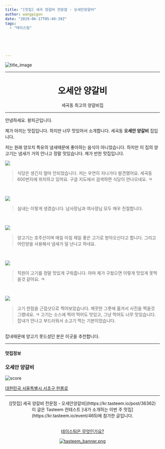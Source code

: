 ```yaml
---
title: "[맛집] 세곡 양갈비 전문점 - 오세안양갈비"
author: wangpigon
date: "2019-06-17T05:40:39Z"
tags:
  - "테이스팀"
  
  
  
  
  
---
```

![title_image](https://static.tasteem.io/uploads/4928/post/36362/content_7b3536c3-11d2-43ec-9319-dcb1b17691d3.jpeg)
<br/>
<hr><center><h1>오세안 양갈비</h1>세곡동 최고의 양갈비집</center><hr>

안녕하세요. 왕피곤입니다.

제가 아끼는 맛집입니다. 하지만 너무 맛있어서 소개합니다. 세곡동 **오세안 양갈비** 집입니다.

저는 원래 양꼬치 특유의 냄새때문에 좋아하는 음식이 아니었습니다. 하지만 이 집의 양고기는 냄새가 거의 안나고 정말 맛있습니다. 제가 반한 맛집입니다.

![](https://static.tasteem.io/uploads/image/image/184703/b4a94dd4-8c60-491b-9fb0-5218f8425725.jpeg)
> 식당은 생긴지 얼마 안되었습니다. 저는 우연히 지나가다 발견했어요. 세곡동600번지에 위치하고 있어요. 구글 지도에서 검색하면 식당이 안나오네요. ㅋ

<br>

![](https://static.tasteem.io/uploads/image/image/184704/b4a94dd4-8c60-491b-9fb0-5218f8425725.jpeg)
> 실내는 이렇게 생겼습니다. 남사장님과 여사장님 모두 매우 친절합니다.

<br>

![](https://static.tasteem.io/uploads/image/image/184705/b4a94dd4-8c60-491b-9fb0-5218f8425725.jpeg)
> 양고기는 호주산이며 매일 아침 제일 좋은 고기로 받아오신다고 합니다. 그리고 어린양을 사용해서 냄새가 덜 난나고 하네요.

<br>

![](https://static.tasteem.io/uploads/image/image/184706/b4a94dd4-8c60-491b-9fb0-5218f8425725.jpeg)
> 직원이 고기를 정말 맛있게 구워줍니다. 아마 제가 구웠으면 이렇게 맛있게 못먹을것 같아요. ㅋ

<br>

![](https://static.tasteem.io/uploads/image/image/184707/b4a94dd4-8c60-491b-9fb0-5218f8425725.jpeg)
> 고기 한점을 근접샷으로 찍어보았습니다. 깨끗한 그릇에 옮겨서 사진을 찍을것 그랬네요. ㅋ 
> 고기는 소스에 찍어 먹어도 맛있고, 그냥 먹어도 너무 맛있습니다. 잡내가 안나고 부드러워서 소고기 먹는 기분이었습니다.

<br>잡내때문에 양고기 못드셨던 분은 이곳을 추천합니다.





---------------------
#### 맛집정보
### 오세안 양갈비
![score](https://static.tasteem.io/images/steem/1Crowns.png)

[대한민국 서울특별시 서초구 헌릉로](https://kr.tasteem.io/post/36362#map)

-----------------------------------------
<center>[[맛집] 세곡 양갈비 전문점 - 오세안양갈비](https://kr.tasteem.io/post/36362)
<br/>이 글은 Tasteem 컨테스트
 [내가 소개하는  이번 주 맛집](https://kr.tasteem.io/event/465)에 참가한 글입니다.

<br/>[테이스팀은 무엇인가요?](https://kr.tasteem.io/about)

[![tasteem_banner.png](https://static.tasteem.io/images/tasteem_banner_v3.png)](https://kr.tasteem.io)</center>
